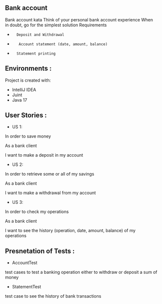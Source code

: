 ## Bank account 

Bank account kata Think of your personal bank account experience When in doubt, go for the simplest solution Requirements

*       Deposit and Withdrawal

*        Account statement (date, amount, balance)

*       Statement printing

## Environments :

Project is created with:

* IntelliJ IDEA
* Juint
* Java 17

## User Stories :

* US 1:

In order to save money

As a bank client

I want to make a deposit in my account

* US 2:

In order to retrieve some or all of my savings

As a bank client

I want to make a withdrawal from my account


* US 3:

In order to check my operations

As a bank client

I want to see the history (operation, date, amount, balance) of my operations

## Presnetation of Tests :

* AccountTest

test cases to test a banking operation either to withdraw or deposit a sum of money 

* StatementTest

test case to see the history of bank transactions

